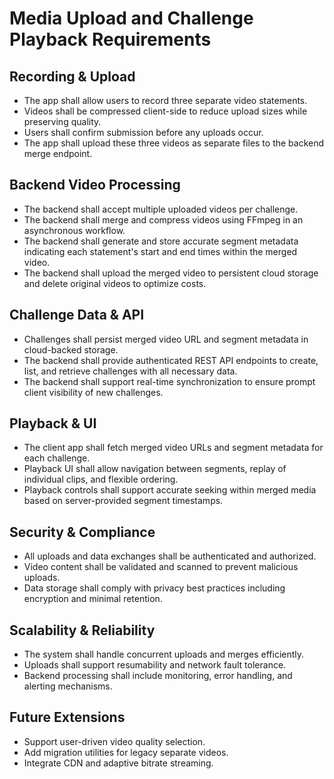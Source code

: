 # Media Upload and Challenge Playback Requirements

## Recording & Upload

- The app shall allow users to record three separate video statements.
- Videos shall be compressed client-side to reduce upload sizes while preserving quality.
- Users shall confirm submission before any uploads occur.
- The app shall upload these three videos as separate files to the backend merge endpoint.

## Backend Video Processing

- The backend shall accept multiple uploaded videos per challenge.
- The backend shall merge and compress videos using FFmpeg in an asynchronous workflow.
- The backend shall generate and store accurate segment metadata indicating each statement's start and end times within the merged video.
- The backend shall upload the merged video to persistent cloud storage and delete original videos to optimize costs.

## Challenge Data & API

- Challenges shall persist merged video URL and segment metadata in cloud-backed storage.
- The backend shall provide authenticated REST API endpoints to create, list, and retrieve challenges with all necessary data.
- The backend shall support real-time synchronization to ensure prompt client visibility of new challenges.

## Playback & UI

- The client app shall fetch merged video URLs and segment metadata for each challenge.
- Playback UI shall allow navigation between segments, replay of individual clips, and flexible ordering.
- Playback controls shall support accurate seeking within merged media based on server-provided segment timestamps.

## Security & Compliance

- All uploads and data exchanges shall be authenticated and authorized.
- Video content shall be validated and scanned to prevent malicious uploads.
- Data storage shall comply with privacy best practices including encryption and minimal retention.

## Scalability & Reliability

- The system shall handle concurrent uploads and merges efficiently.
- Uploads shall support resumability and network fault tolerance.
- Backend processing shall include monitoring, error handling, and alerting mechanisms.

## Future Extensions

- Support user-driven video quality selection.
- Add migration utilities for legacy separate videos.
- Integrate CDN and adaptive bitrate streaming.
